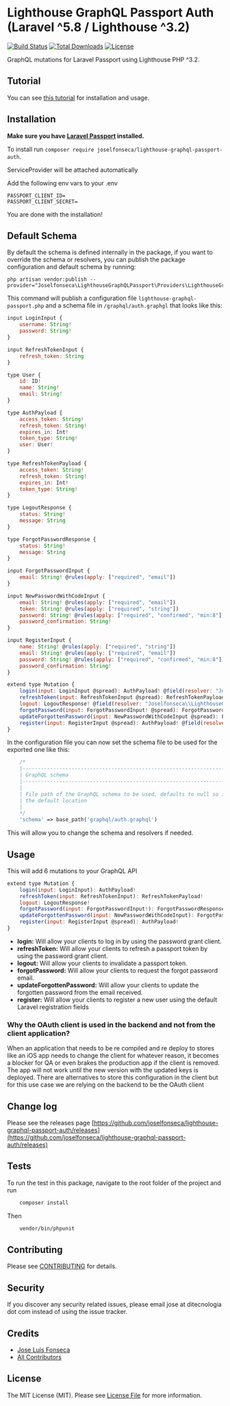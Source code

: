Lighthouse GraphQL Passport Auth (Laravel ^5.8 / Lighthouse ^3.2)
===============================================


[![Build Status](https://travis-ci.org/joselfonseca/lighthouse-graphql-passport-auth.svg?branch=master)](https://travis-ci.org/joselfonseca/lighthouse-graphql-passport-auth)
[![Total Downloads](https://poser.pugx.org/joselfonseca/lighthouse-graphql-passport-auth/downloads.svg)](https://packagist.org/packages/joselfonseca/lighthouse-graphql-passport-auth)
[![License](https://poser.pugx.org/laravel/framework/license.svg)](https://packagist.org/packages/laravel/framework)

GraphQL mutations for Laravel Passport using Lighthouse PHP ^3.2.

## Tutorial

You can see [this tutorial](https://ditecnologia.com/2019/06/24/graphql-auth-with-passport-and-lighthouse-php/) for installation and usage.

## Installation

**Make sure you have [Laravel Passport](https://laravel.com/docs/5.8/passport) installed.**

To install run `composer require joselfonseca/lighthouse-graphql-passport-auth`.

ServiceProvider will be attached automatically

Add the following env vars to your .env

```
PASSPORT_CLIENT_ID=
PASSPORT_CLIENT_SECRET=
```

You are done with the installation!

## Default Schema

By default the schema is defined internally in the package, if you want to override the schema or resolvers, you can publish the package configuration and default schema by running:

```
php artisan vendor:publish --provider="Joselfonseca\LighthouseGraphQLPassport\Providers\LighthouseGraphQLPassportServiceProvider"
```

This command will publish a configuration file `lighthouse-graphql-passport.php` and a schema file in `/graphql/auth.graphgl` that looks like this:

```js
input LoginInput {
    username: String!
    password: String!
}

input RefreshTokenInput {
    refresh_token: String
}

type User {
    id: ID!
    name: String!
    email: String!
}

type AuthPayload {
    access_token: String!
    refresh_token: String!
    expires_in: Int!
    token_type: String!
    user: User!
}

type RefreshTokenPayload {
    access_token: String!
    refresh_token: String!
    expires_in: Int!
    token_type: String!
}

type LogoutResponse {
    status: String!
    message: String
}

type ForgotPasswordResponse {
    status: String!
    message: String
}

input ForgotPasswordInput {
    email: String! @rules(apply: ["required", "email"])
}

input NewPasswordWithCodeInput {
    email: String! @rules(apply: ["required", "email"])
    token: String! @rules(apply: ["required", "string"])
    password: String! @rules(apply: ["required", "confirmed", "min:8"])
    password_confirmation: String!
}

input RegisterInput {
    name: String! @rules(apply: ["required", "string"])
    email: String! @rules(apply: ["required", "email"])
    password: String! @rules(apply: ["required", "confirmed", "min:8"])
    password_confirmation: String!
}

extend type Mutation {
    login(input: LoginInput @spread): AuthPayload! @field(resolver: "Joselfonseca\\LighthouseGraphQLPassport\\GraphQL\\Mutations\\Login@resolve")
    refreshToken(input: RefreshTokenInput @spread): RefreshTokenPayload! @field(resolver: "Joselfonseca\\LighthouseGraphQLPassport\\GraphQL\\Mutations\\RefreshToken@resolve")
    logout: LogoutResponse! @field(resolver: "Joselfonseca\\LighthouseGraphQLPassport\\GraphQL\\Mutations\\Logout@resolve")
    forgotPassword(input: ForgotPasswordInput! @spread): ForgotPasswordResponse! @field(resolver: "Joselfonseca\\LighthouseGraphQLPassport\\GraphQL\\Mutations\\ForgotPassword@resolve")
    updateForgottenPassword(input: NewPasswordWithCodeInput @spread): ForgotPasswordResponse! @field(resolver: "Joselfonseca\\LighthouseGraphQLPassport\\GraphQL\\Mutations\\ResetPassword@resolve")
    register(input: RegisterInput @spread): AuthPayload! @field(resolver: "Joselfonseca\\LighthouseGraphQLPassport\\GraphQL\\Mutations\\Register@resolve")
}
```

In the configuration file you can now set the schema file to be used for the exported one like this:

```php
    /*
    |--------------------------------------------------------------------------
    | GraphQL schema
    |--------------------------------------------------------------------------
    |
    | File path of the GraphQL schema to be used, defaults to null so it uses
    | the default location
    |
    */
    'schema' => base_path('graphql/auth.graphql')
```

This will allow you to change the schema and resolvers if needed.

## Usage

This will add 6 mutations to your GraphQL API

```js
extend type Mutation {
    login(input: LoginInput): AuthPayload!
    refreshToken(input: RefreshTokenInput): RefreshTokenPayload!
    logout: LogoutResponse!
    forgotPassword(input: ForgotPasswordInput!): ForgotPasswordResponse!
    updateForgottenPassword(input: NewPasswordWithCodeInput): ForgotPasswordResponse!
    register(input: RegisterInput @spread): AuthPayload!
}
```

- **login:** Will allow your clients to log in by using the password grant client.
- **refreshToken:** Will allow your clients to refresh a passport token by using the password grant client.
- **logout:** Will allow your clients to invalidate a passport token.
- **forgotPassword:** Will allow your clients to request the forgot password email.
- **updateForgottenPassword:** Will allow your clients to update the forgotten password from the email received.
- **register:** Will allow your clients to register a new user using the default Laravel registration fields

### Why the OAuth client is used in the backend and not from the client application?

When an application that needs to be re compiled and re deploy to stores like an iOS app needs to change the client for whatever reason, it becomes a blocker for QA or even brakes the production app if the client is removed. The app will not work until the new version with the updated keys is deployed. There are alternatives to store this configuration in the client but for this use case we are relying on the backend to be the OAuth client

## Change log

Please see the releases page [https://github.com/joselfonseca/lighthouse-graphql-passport-auth/releases](https://github.com/joselfonseca/lighthouse-graphql-passport-auth/releases)

## Tests

To run the test in this package, navigate to the root folder of the project and run

```bash
    composer install
```
Then

```bash
    vendor/bin/phpunit
```

## Contributing

Please see [CONTRIBUTING](CONTRIBUTING.md) for details.

## Security

If you discover any security related issues, please email jose at ditecnologia dot com instead of using the issue tracker.

## Credits

- [Jose Luis Fonseca](https://github.com/joselfonseca)
- [All Contributors](../../contributors)

## License

The MIT License (MIT). Please see [License File](license.md) for more information.
